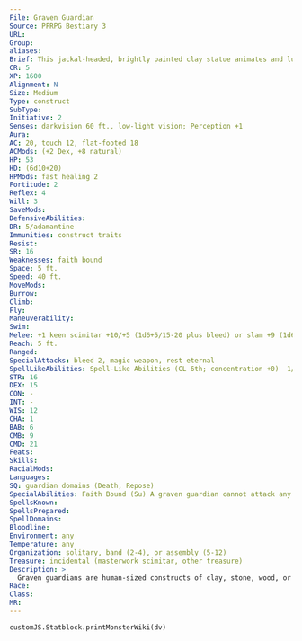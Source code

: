 ```yaml
---
File: Graven Guardian
Source: PFRPG Bestiary 3
URL: 
Group: 
aliases: 
Brief: This jackal-headed, brightly painted clay statue animates and lurches forward, hefting a wickedly hooked sword.
CR: 5
XP: 1600
Alignment: N
Size: Medium
Type: construct
SubType: 
Initiative: 2
Senses: darkvision 60 ft., low-light vision; Perception +1
Aura: 
AC: 20, touch 12, flat-footed 18
ACMods: (+2 Dex, +8 natural)
HP: 53
HD: (6d10+20)
HPMods: fast healing 2
Fortitude: 2
Reflex: 4
Will: 3
SaveMods: 
DefensiveAbilities: 
DR: 5/adamantine
Immunities: construct traits
Resist: 
SR: 16
Weaknesses: faith bound
Space: 5 ft.
Speed: 40 ft.
MoveMods: 
Burrow: 
Climb: 
Fly: 
Maneuverability: 
Swim: 
Melee: +1 keen scimitar +10/+5 (1d6+5/15-20 plus bleed) or slam +9 (1d6+4)
Reach: 5 ft.
Ranged: 
SpecialAttacks: bleed 2, magic weapon, rest eternal
SpellLikeAbilities: Spell-Like Abilities (CL 6th; concentration +0)  1/day-haste (self only)
STR: 16
DEX: 15
CON: -
INT: -
WIS: 12
CHA: 1
BAB: 6
CMB: 9
CMD: 21
Feats: 
Skills: 
RacialMods: 
Languages: 
SQ: guardian domains (Death, Repose)
SpecialAbilities: Faith Bound (Su) A graven guardian cannot attack any creature that openly wears or displays the holy or unholy symbol of the deity to which the graven guardian is dedicated unless that creature first attacks the graven guardian.  Magic Weapon (Su) A graven guardian that carries its deity's favored weapon treats that weapon as a +1 weapon as long as it is wielded by the guardian. If the weapon is a melee weapon, it gains the keen weapon special ability (even if the weapon is a bludgeoning weapon). If it is a thrown weapon, it gains the returning weapon special ability. If it is a ranged weapon, it gains the seeking weapon special ability, and generates new ammunition with each attack (this ammunition is destroyed whether or not it hits).
SpellsKnown: 
SpellsPrepared: 
SpellDomains: 
Bloodline: 
Environment: any
Temperature: any
Organization: solitary, band (2-4), or assembly (5-12)
Treasure: incidental (masterwork scimitar, other treasure)
Description: >
  Graven guardians are human-sized constructs of clay, stone, wood, or similar materials, crafted and painted to resemble a deity or a deity's favored servants. When not in motion, a graven guardian appears identical to a temple or crypt's statue, but while active, graven guardians look extremely lifelike.  Graven guardians are inexorably tied to a specific deity's faith. While unintelligent and thus lacking any  real personality, a graven guardian has the ability to recognize fellow worshipers or minions of its deity and does not treat them as enemies unless they first attack. This recognition does not extend so far as to allow these worshipers (or those cunningly disguised as worshipers) to give a graven guardian new orders. As with all constructs, a graven guardian follows only the orders of its creator.  GUARDIAN DOMAINS  Each graven guardian gains a special ability from two domains assigned during construction. Save DCs for these abilities are Wisdom-based (DC 14 for most guardians). Caster level for these abilities is equal to the graven guardian's Hit Dice (CL 6th for most graven guardians).  Air: Flight (Su)-The graven guardian gains a fly speed equal to its base speed with average maneuverability and a Fly skill of +6 (this includes a +4 racial bonus).  Animal: Beast Ward (Su)-Animals must make a Will save before they can attack the graven guardian. Any attack on an animal (but not its allies) by the graven guardian breaks this protection. Once the animal makes this Will save, it need not save again against that particular graven guardian on subsequent attacks.  Artifice: Repair (Ex)-The graven guardian's fast healing increases to 5.  Chaos: Chaotic Weapons (Su)-The graven guardian's weapon and slam attacks are treated as chaotic-aligned. Its magic weapon deals +1d6 points of damage to lawful targets.  Charm: Command (Su)-The graven guardian can cast command three times per day as a spell-like ability.  Community: Alliance (Su)-Adjacent worshipers and graven guardians dedicated to the same god gain a +1 luck bonus on attack rolls, weapon damage rolls, and saves.  Darkness: Darkness (Su)-The graven guardian can cast darkness two times per day as a spell-like ability.  Death: Bleed (Ex)-The graven guardian's weapon deals 2 points of bleed damage on a hit.  Destruction: Shatter (Ex)-The graven guardian can cast shatter two times per day as a spell-like ability.  Earth: Rocky (Ex)-The graven guardian's natural armor bonus increases by +2.  Evil: Evil Weapons (Su)-The graven guardian's weapon and slam attacks are treated as evil-aligned. Its magic weapon deals +1d6 points of damage to good targets.  Fire: Flaming (Su)-The graven guardian's weapon gains the flaming property.  Glory: Glorious (Su)-The graven guardian's magic weapon and slam attack deal an additional 1d6 points of damage against undead creatures.  Good: Good Weapons (Su)-The graven guardian's weapon and slam attacks are treated as good-aligned. Its magic weapon deals +1d6 points of damage to evil targets  Healing: Recovery (Su)-Once per day, when reduced below half hit points, the graven guardian automatically heals 3d10+6 points of damage.  Knowledge: Familiarity (Su)-The graven guardian gains a +2 bonus on attack rolls again any creature it attacked in the past round.  Law: Lawful Weapons (Su)-The graven guardian's weapons and slam attacks are treated as lawful-aligned. Its magic weapon deals +1d6 points of damage to chaotic targets.  Liberation: Unfettered (Su)-The graven guardian gains a +4 bonus to its CMD.  Luck: Lucky (Su)-Once per day, the graven guardian may roll a saving throw twice and take the better of the two results as the actual result.  Madness: Confusion (Su)-The graven guardian can cast confusion once per day as a spell-like ability.  Magic: Resistant (Su)-The graven guardian's SR increases by 5.  Nobility: Honored (Su)-The graven guardian gains a +1 bonus on attack rolls and combat maneuver checks.  Plant: Entangle (Su)-The graven guardian can cast entangle three times per day as a spell-like ability.  Protection: Protected (Su)-The graven guardian gains a +2 bonus on all saves.  Repose: Rest Eternal (Su)- Damage dealt by the graven guardian resists any magical healing. Attempting to use magical healing to cure this damage requires a successful caster level check against the guardian's SR. This ability does not affect natural healing or healing provided by extraordinary abilities.  Rune: Rune Carved (Su)-Runes cover the graven guardian. Whenever the graven guardian takes energy damage or energy damage fails to overcome its SR, for the next round, its attacks deal +1d6 points of damage of that energy type. If more than one type of energy attack occurs in a round, roll randomly to determine what kind of extra energy damage it deals.  Strength: Powerful (Ex)-The graven guardian gains Power Attack as a bonus feat.  Sun: Dazzling (Su)-When the graven guardian scores a critical hit with its magic weapon, a bright flash blinds the target for 1d4 rounds (Fortitude save negates).  Travel: Speedy (Su)-The guardian gains Mobility as a bonus feat, and all of its modes of movement increase by +10 feet.  Trickery: Trip (Su)-The graven guardian gains the trip ability with its melee weapon and slam attacks.  War: Enhanced (Su)-The enhancement bonus of the graven guardian's weapon increases to +2.  Water: Swimmer (Ex)-The guardian gains a swim speed equal to its base speed, and a Swim skill of +11.  Weather: Shocking Weapon (Su)-The graven guardian's weapon gains the shock special ability.  CONSTRUCTION  A graven guardian's body must be sculpted from clay, stone, or wood, and adorned with precious stones, rare woods, or metal inlays worth 500 gp. The Hit Dice and size of graven guardians can be increased as though they were golems (Bestiary 158).  GRAVEN GUARDIAN  CL 7th; Price 18,500 gp  CONSTRUCTION  Requirements Craft Construct, greater magic weapon, haste, imbue with spell ability, make whole, stone shape, creator must be caster level 7th; Skill Craft (sculpture) or Craft (pottery) DC 15; Cost 9,500 gp
Race: 
Class: 
MR: 
---
```

```dataviewjs
customJS.Statblock.printMonsterWiki(dv)
```
